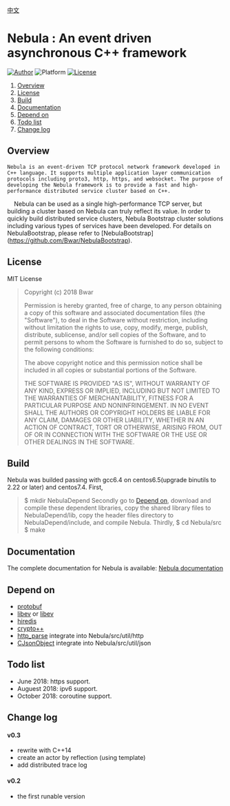 [中文](/README_cn.md)
# Nebula : An event driven asynchronous C++ framework
[![Author](https://img.shields.io/badge/author-@Bwar-blue.svg?style=flat)](cqc@vip.qq.com)  ![Platform](https://img.shields.io/badge/platform-Linux-green.svg?style=flat) [![License](https://img.shields.io/github/license/mashape/apistatus.svg)](LICENSE)<br/>

1. [Overview](#Overview)
2. [License](#License)
3. [Build](#Build)
4. [Documentation](#Documentation)
5. [Depend on](#DependOn)
6. [Todo list](#TODO)
7. [Change log](#ChangeLog)

## Overview <a name="Overview"></a>

    Nebula is an event-driven TCP protocol network framework developed in C++ language. It supports multiple application layer communication protocols including proto3, http, https, and websocket. The purpose of developing the Nebula framework is to provide a fast and high-performance distributed service cluster based on C++.
    Nebula can be used as a single high-performance TCP server, but building a cluster based on Nebula can truly reflect its value. In order to quickly build distributed service clusters, Nebula Bootstrap cluster solutions including various types of services have been developed. For details on NebulaBootstrap, please refer to [NebulaBootstrap] (https://github.com/Bwar/NebulaBootstrap).

## License <a name="License"></a>

MIT License

>  Copyright (c) 2018 Bwar
>
>  Permission is hereby granted, free of charge, to any person obtaining a copy
>  of this software and associated documentation files (the "Software"), to deal
>  in the Software without restriction, including without limitation the rights
>  to use, copy, modify, merge, publish, distribute, sublicense, and/or sell
>  copies of the Software, and to permit persons to whom the Software is
>  furnished to do so, subject to the following conditions:
>
>  The above copyright notice and this permission notice shall be included in
>  all copies or substantial portions of the Software.
>
>  THE SOFTWARE IS PROVIDED "AS IS", WITHOUT WARRANTY OF ANY KIND, EXPRESS OR
>  IMPLIED, INCLUDING BUT NOT LIMITED TO THE WARRANTIES OF MERCHANTABILITY,
>  FITNESS FOR A PARTICULAR PURPOSE AND NONINFRINGEMENT. IN NO EVENT SHALL THE
>  AUTHORS OR COPYRIGHT HOLDERS BE LIABLE FOR ANY CLAIM, DAMAGES OR OTHER
>  LIABILITY, WHETHER IN AN ACTION OF CONTRACT, TORT OR OTHERWISE, ARISING FROM,
>  OUT OF OR IN CONNECTION WITH THE SOFTWARE OR THE USE OR OTHER DEALINGS IN
>  THE SOFTWARE.

## Build <a name="Build"></a>
   Nebula was builded passing with gcc6.4 on centos6.5(upgrade binutils to 2.22 or later) and centos7.4.
   First,
>   $ mkdir NebulaDepend
   Secondly go to [Depend on](#DependOn), download and compile these dependent libraries, copy the shared library files to NebulaDepend/lib, copy the header files directory to NebulaDepend/include, and compile Nebula.
   Thirdly,
>   $ cd Nebula/src
>   $ make

## Documentation <a name="Documentation"></a>
   The complete documentation for Nebula is available: [Nebula documentation](https://github.com/Bwar/Nebula/wiki)
    
## Depend on <a name="DependOn"></a>
   * [protobuf](https://github.com/google/protobuf)
   * [libev](http://software.schmorp.de/pkg/libev.html) or [libev](https://github.com/kindy/libev)
   * [hiredis](https://github.com/redis/hiredis)
   * [crypto++](http://www.cryptopp.com)
   * [http_parse](https://github.com/nodejs/http-parser) integrate into Nebula/src/util/http 
   * [CJsonObject](https://github.com/Bwar/CJsonObject) integrate into Nebula/src/util/json

## Todo list <a name="TODO"></a>
   - June 2018:    https support.
   - Auguest 2018: ipv6 support.
   - October 2018: coroutine support.

## Change log <a name="ChangeLog"></a>
#### v0.3
   - rewrite with C++14
   - create an actor by reflection (using template)
   - add distributed trace log
#### v0.2
   - the first runable version

